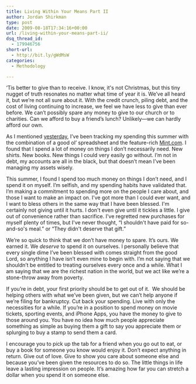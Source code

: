 ```yaml
---
title: Living Within Your Means Part II
author: Jordan Shirkman
type: post
date: 2009-08-18T17:34:16+00:00
url: /living-within-your-means-part-ii/
dsq_thread_id:
  - 179946756
short-url:
  - http://bit.ly/gWdMsW
categories:
  - Methodology

---
```

‘Tis better to give than to receive. I know, it's not Christmas, but this tiny nugget of truth resonates no matter what time of year it is. We’ve all heard it, but we’re not all sure about it. With the credit crunch, piling debt, and the cost of living continuing to increase, we feel we have less to give than ever before. We can’t possibly spare any money to give to our church or to charities. Can we afford to buy a friend’s lunch? Unlikely—we can hardly afford our own.

As I mentioned [yesterday](http://jshirkman.wordpress.com/2009/08/17/living-within-your-means-part-i/), I’ve been tracking my spending this summer with the combination of a good ol’ spreadsheet and the feature-rich [Mint.com](http://www.mint.com). I found that I spend a lot of money on things I don’t necessarily need. New shirts. New books. New things I could very easily go without. I’m not in debt, my accounts are all in the black, but that doesn’t mean I’ve been managing my assets wisely.

This summer, I found I spend too much money on things I don’t need, and I spend it on myself. I’m selfish, and my spending habits have validated that. I’m making a commitment to spending more on the people I care about, and those I want to make an impact on. I’ve got more than I could ever want, and I want to bless others in the same way that I have been blessed. I'm certainly not giving until it hurts. I don't even give until it tickles a little. I give out of convenience rather than sacrifice. I've regretted new purchases for myself plenty of times, but I've never thought, &#8220;I shouldn't have paid for so-and-so's meal.&#8221; or &#8220;They didn't deserve that gift.&#8221;

We’re so quick to think that we don’t have money to spare. It’s ours. We earned it. We _deserve_ to spend it on ourselves. I personally believe that every single dime I’ve been blessed with comes straight from the good Lord, so anything I have isn’t even mine to begin with. I’m not saying that we shouldn’t be entitled to treating ourselves every once and a while. What I am saying that we are the richest nation in the world, but we act like we’re a stone-throw away from poverty.

If you’re in debt, your first priority should be to get out of it.  We should be helping others with what we’ve been given, but we can’t help anyone if we’re filing for bankruptcy. Cut back your spending. Live with only the necessities for a while. If you’re in a position to spend money on movie tickets, sporting events, and iPhone Apps, you have the money to give to those around you. You have no idea how much people appreciate something as simple as buying them a gift to say you appreciate them or splurging to buy a stamp to send them a card.

I encourage you to pick up the tab for a friend when you go out to eat, or buy a book for someone you know would enjoy it. Don’t expect anything in return. Give out of love. Give to show you care about someone else and because you’ve been given the resources to do so. The little things in life leave a lasting impression on people. It’s amazing how far you can stretch a dollar when you spend it on someone else.
